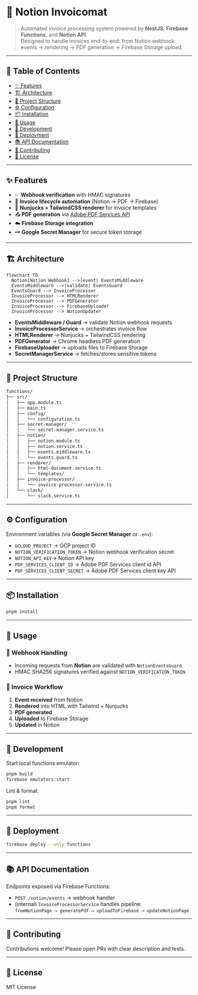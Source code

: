 # 📘 Notion Invoicomat

> Automated invoice processing system powered by **NestJS**, **Firebase Functions**, and **Notion API**.  
> Designed to handle invoices end-to-end: from Notion webhook events → rendering → PDF generation → Firebase Storage upload.

---

## 📑 Table of Contents
- [✨ Features](#-features)  
- [🏗 Architecture](#-architecture)  
- [📂 Project Structure](#-project-structure)  
- [⚙️ Configuration](#️-configuration)  
- [📦 Installation](#-installation)  
- [🚀 Usage](#-usage)  
- [🧪 Development](#-development)  
- [🚢 Deployment](#-deployment)  
- [📚 API Documentation](#-api-documentation)  
- [🤝 Contributing](#-contributing)  
- [📄 License](#-license)  

---

## ✨ Features
- ✅ **Webhook verification** with HMAC signatures  
- 🧾 **Invoice lifecycle automation** (Notion → PDF → Firebase)  
- 🎨 **Nunjucks + TailwindCSS renderer** for invoice templates  
- 📤 **PDF generation** via [Adobe PDF Services API](https://developer.adobe.com/document-services/apis/pdf-services/)
- ☁️ **Firebase Storage integration**  
- 🗝 **Google Secret Manager** for secure token storage  

---

## 🏗 Architecture

```mermaid
flowchart TD
  Notion[Notion Webhook] -->|event| EventsMiddleware
  EventsMiddleware -->|validate| EventsGuard
  EventsGuard --> InvoiceProcessor
  InvoiceProcessor --> HTMLRenderer
  InvoiceProcessor --> PDFGenerator
  InvoiceProcessor --> FirebaseUploader
  InvoiceProcessor --> NotionUpdater
```

- **EventsMiddleware / Guard** → validate Notion webhook requests  
- **InvoiceProcessorService** → orchestrates invoice flow  
- **HTMLRenderer** → Nunjucks + TailwindCSS rendering  
- **PDFGenerator** → Chrome headless PDF generation  
- **FirebaseUploader** → uploads files to Firebase Storage  
- **SecretManagerService** → fetches/stores sensitive tokens  

---

## 📂 Project Structure

```txt
functions/
├── src/
│   ├── app.module.ts
│   ├── main.ts
│   ├── config/
│   │   └── configuration.ts
│   ├── secret-manager/
│   │   └── secret-manager.service.ts
│   ├── notion/
│   │   ├── notion.module.ts
│   │   ├── notion.service.ts
│   │   ├── events.middleware.ts
│   │   └── events.guard.ts
│   ├── renderer/
│   │   ├── html-document.service.ts
│   │   └── templates/
│   ├── invoice-processor/
│   │   └── invoice-processor.service.ts
│   └── slack/
│       └── slack.service.ts
```

---

## ⚙️ Configuration

Environment variables (via **Google Secret Manager** or `.env`):

- `GCLOUD_PROJECT` → GCP project ID  
- `NOTION_VERIFICATION_TOKEN` → Notion webhook verification secret  
- `NOTION_API_KEY`→ Notion API key
- `PDF_SERVICES_CLIENT_ID` → Adobe PDF Services client id API 
- `PDF_SERVICES_CLIENT_SECRET` → Adobe PDF Services client key API

---

## 📦 Installation

```bash
pnpm install
```

---

## 🚀 Usage

### 🔔 Webhook Handling
- Incoming requests from **Notion** are validated with `NotionEventsGuard`  
- HMAC SHA256 signatures verified against `NOTION_VERIFICATION_TOKEN`  

### 🧾 Invoice Workflow
1. **Event received** from Notion  
2. **Rendered** into HTML with Tailwind + Nunjucks  
3. **PDF generated**  
4. **Uploaded** to Firebase Storage  
5. **Updated** in Notion  

---

## 🧪 Development

Start local functions emulator:

```bash
pnpm build
firebase emulators:start
```

Lint & format:

```bash
pnpm lint
pnpm format
```

---

## 🚢 Deployment

```bash
firebase deploy --only functions
```

---

## 📚 API Documentation

Endpoints exposed via Firebase Functions:

- `POST /notion/events` → webhook handler  
- (internal) `InvoiceProcessorService` handles pipeline:  
  `fromNotionPage → generatePdf → uploadToFirebase → updateNotionPage`  

---

## 🤝 Contributing

Contributions welcome! Please open PRs with clear description and tests.

---

## 📄 License

MIT License  
